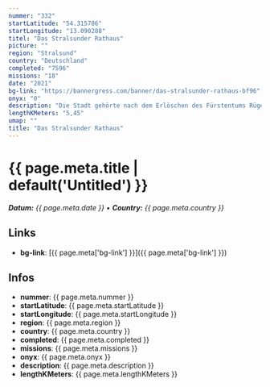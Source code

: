 ```yaml
---
nummer: "332"
startLatitude: "54.315786"
startLongitude: "13.090288"
titel: "Das Stralsunder Rathaus"
picture: ""
region: "Stralsund"
country: "Deutschland"
completed: "7596"
missions: "18"
date: "2021"
bg-link: "https://bannergress.com/banner/das-stralsunder-rathaus-bf96"
onyx: "0"
description: "Die Stadt gehörte nach dem Erlöschen des Fürstentums Rügen 1325 zu Pommern-Wolgast."
lengthKMeters: "5,45"
umap: ""
title: "Das Stralsunder Rathaus"
---
```

# {{ page.meta.title | default('Untitled') }}

_**Datum:** {{ page.meta.date }} • **Country:** {{ page.meta.country }}_

## Links
- **bg-link**: [{{ page.meta['bg-link'] }}]({{ page.meta['bg-link'] }})

## Infos
- **nummer**: {{ page.meta.nummer }}
- **startLatitude**: {{ page.meta.startLatitude }}
- **startLongitude**: {{ page.meta.startLongitude }}
- **region**: {{ page.meta.region }}
- **country**: {{ page.meta.country }}
- **completed**: {{ page.meta.completed }}
- **missions**: {{ page.meta.missions }}
- **onyx**: {{ page.meta.onyx }}
- **description**: {{ page.meta.description }}
- **lengthKMeters**: {{ page.meta.lengthKMeters }}
